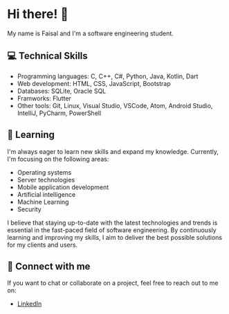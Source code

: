 # Hi there! 👋

My name is Faisal and I'm a software engineering student.

## 💻 Technical Skills

- Programming languages: C, C++, C#, Python, Java, Kotlin, Dart
- Web development: HTML, CSS, JavaScript, Bootstrap
- Databases: SQLite, Oracle SQL
- Framworks: Flutter
- Other tools: Git, Linux, Visual Studio, VSCode, Atom, Android Studio, IntelliJ, PyCharm, PowerShell

## 🌱 Learning

I'm always eager to learn new skills and expand my knowledge. Currently, I'm focusing on the following areas:

- Operating systems
- Server technologies
- Mobile application development
- Artificial intelligence
- Machine Learning
- Security

I believe that staying up-to-date with the latest technologies and trends is essential in the fast-paced field of software engineering. By continuously learning and improving my skills, I aim to deliver the best possible solutions for my clients and users.

## 🔗 Connect with me

If you want to chat or collaborate on a project, feel free to reach out to me on:

- [LinkedIn](https://www.linkedin.com/in/faisal-dawod-170603211)
